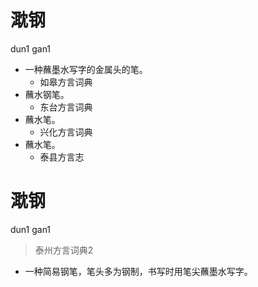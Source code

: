 # 㴷钢
dun1 gan1
+ 一种蘸墨水写字的金属头的笔。
  * 如皋方言词典
+ 蘸水钢笔。
  * 东台方言词典
+ 蘸水笔。
  * 兴化方言词典
+ 蘸水笔。
  * 泰县方言志

# 㴷钢
dun1 gan1
> 泰州方言词典2
- 一种简易钢笔，笔头多为钢制，书写时用笔尖蘸墨水写字。
